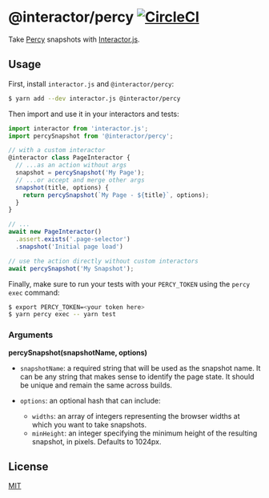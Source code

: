 # @interactor/percy [![CircleCI](https://circleci.com/gh/wwilsman/interactor-percy.svg?style=svg)](https://circleci.com/gh/wwilsman/interactor-percy)

Take [Percy](https://percy.io) snapshots with [Interactor.js](https://interactorjs.io).

## Usage

First, install `interactor.js` and `@interactor/percy`:

``` sh
$ yarn add --dev interactor.js @interactor/percy
```

Then import and use it in your interactors and tests:

``` javascript
import interactor from 'interactor.js';
import percySnapshot from '@interactor/percy';

// with a custom interactor
@interactor class PageInteractor {
  // ...as an action without args
  snapshot = percySnapshot('My Page');
  // ...or accept and merge other args
  snapshot(title, options) {
    return percySnapshot(`My Page - ${title}`, options);
  }
}

// ...
await new PageInteractor()
  .assert.exists('.page-selector')
  .snapshot('Initial page load')

// use the action directly without custom interactors
await percySnapshot('My Snapshot');
```

Finally, make sure to run your tests with your `PERCY_TOKEN` using the `percy
exec` command:

``` sh
$ export PERCY_TOKEN=<your token here>
$ yarn percy exec -- yarn test
```

### Arguments

**percySnapshot(snapshotName, options)**

- `snapshotName`: a required string that will be used as the snapshot
  name. It can be any string that makes sense to identify the page state. It
  should be unique and remain the same across builds.

- `options`: an optional hash that can include:
  - `widths`: an array of integers representing the browser widths at which
    you want to take snapshots.
  - `minHeight`: an integer specifying the minimum height of the resulting
    snapshot, in pixels. Defaults to 1024px.


## License

[MIT](https://github.com/wwilsman/interactor-percy/blob/master/LICENSE)
